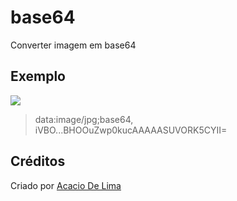 # base64
Converter imagem em base64

## Exemplo

![](https://i.imgur.com/fPODVQ0.png)

> data:image/jpg;base64, iVBO...BHOOuZwp0kucAAAAASUVORK5CYII=

## Créditos

Criado por [Acacio De Lima](https://twitter.com/limadeacacio)
